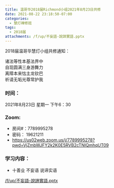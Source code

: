 ```yaml
---
title: 温哥华2018届Richmond小组2021年8月23日共修
date: 2021-08-22 23:18:50-07:00
categories:
  - 慧灯禅修班
tags:
  - 2018届
attachments: /f/up/不妄語-說諦實語.pptx
---
```

2018届温哥华慧灯小组共修通知：

诸法等性本基法界中\
自现圆满三身游舞力\
离障本来怙主龙钦巴\
祈请无垢光尊常护我  

### 时间：

2021年8月23日 星期一 下午6：30

### Zoom:

* 房间#：7789995278 
* 密码： 19621211
* <https://us02web.zoom.us/j/7789995278?pwd=VjZmbWJFY2k2K0E5RVB2cTNIQmhqUT09>

### 学习内容：

* 十善业 不妄语 说谛实语

[/f/up/不妄語-說諦實語.pptx](http://huidengchanxiu.net/hdv/f/up/不妄語-說諦實語.pptx)